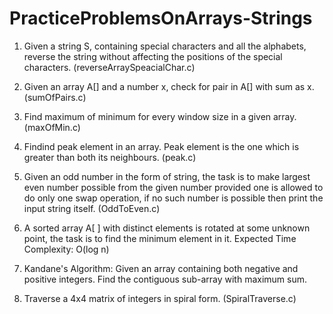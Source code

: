 # PracticeProblemsOnArrays-Strings

1. Given a string S, containing special characters and all the alphabets, reverse the string without
affecting the positions of the special characters. (reverseArraySpeacialChar.c)

2. Given an array A[] and a number x, check for pair in A[] with sum as x. (sumOfPairs.c)

3. Find maximum of minimum for every window size in a given array. (maxOfMin.c)

4. Findind peak element in an array. Peak element is the one which is greater than both its neighbours. (peak.c)

5. Given an odd number in the form of string, the task is to make largest even number possible from the given number provided one is allowed to do only one swap operation, if no such number is possible then print the input string itself. (OddToEven.c)

6. A sorted array A[ ] with distinct elements is rotated at some unknown point, the task is to find the minimum element in it.
Expected Time Complexity: O(log n)

7. Kandane's Algorithm: Given an array containing both negative and positive integers. Find the contiguous sub-array with maximum sum.

8. Traverse a 4x4 matrix of integers in spiral form. (SpiralTraverse.c)
